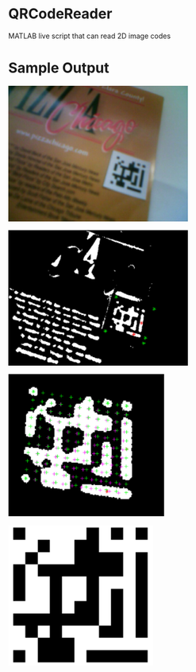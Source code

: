 # QRCodeReader
MATLAB live script that can read 2D image codes

# Sample Output

![Raw image](https://raw.githubusercontent.com/NickHEE/QRCodeReader/master/Sample_Outputs/QR_Raw.png)

![Thresholded](https://raw.githubusercontent.com/NickHEE/QRCodeReader/master/Sample_Outputs/QR_Thresh.png)

![Skew correction](https://raw.githubusercontent.com/NickHEE/QRCodeReader/master/Sample_Outputs/QR_Skew.png)

![Detected code](https://raw.githubusercontent.com/NickHEE/QRCodeReader/master/Sample_Outputs/QR_Code.png)
